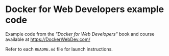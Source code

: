 # Docker for Web Developers example code

Example code from the *"Docker for Web Developers"* book and course available at <https://DockerWebDev.com/>

Refer to each `README.md` file for launch instructions.

